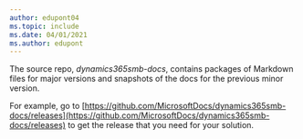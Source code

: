 ```yaml
---
author: edupont04
ms.topic: include
ms.date: 04/01/2021
ms.author: edupont
---
```

The source repo, *dynamics365smb-docs*, contains packages of Markdown files for major versions and snapshots of the docs for the previous minor version.

For example, go to [https://github.com/MicrosoftDocs/dynamics365smb-docs/releases](https://github.com/MicrosoftDocs/dynamics365smb-docs/releases) to get the release that you need for your solution.  
